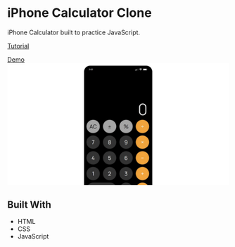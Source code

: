 # iPhone Calculator Clone
iPhone Calculator built to practice JavaScript.

[Tutorial](https://www.youtube.com/watch?v=h6UPzVj1ncI)

[Demo](https://notlad-p.github.io/iphone-calculator/)
<a href='https://notlad-p.github.io/pair-matching-game/' >
	 ![project picture](https://raw.githubusercontent.com/notlad-p/react-portfolio/master/src/assets/imgs/projects/iphone-calc.JPG)
</a>


## Built With

 - HTML
 - CSS
 - JavaScript
